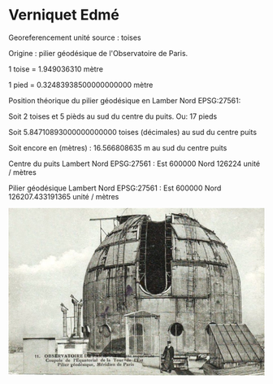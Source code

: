 # Verniquet Edmé
Georeferencement unité source : toises

Origine : pilier géodésique de l'Observatoire de Paris.

1 toise = 1.949036310 mètre

1 pied = 0.32483938500000000000 mètre

Position théorique du pilier géodésique en Lamber Nord EPSG:27561:

Soit 2 toises et 5 pièds au sud du centre du puits. Ou: 17 pieds

Soit 5.84710893000000000000 toises (décimales) au sud du centre puits

Soit encore en (mètres) : 16.566808635 m au sud du centre puits

Centre du puits Lambert Nord EPSG:27561 : Est 600000 Nord 126224 unité / mètres

Pilier géodésique Lambert Nord EPSG:27561 : Est 600000 Nord 126207.433191365 unité / mètres

![Screenshot](img/Observatoire.jpg)
